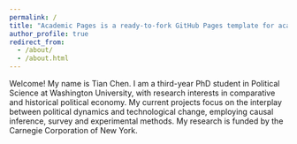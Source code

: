 ```yaml
---
permalink: /
title: "Academic Pages is a ready-to-fork GitHub Pages template for academic personal websites"
author_profile: true
redirect_from: 
  - /about/
  - /about.html
---
```


Welcome! My name is Tian Chen. I am a third-year PhD student in Political Science at Washington University, with research interests in comparative and historical political economy. My current projects focus on the interplay between political dynamics and technological change, employing causal inference, survey and experimental methods. My research is funded by the Carnegie Corporation of New York.
